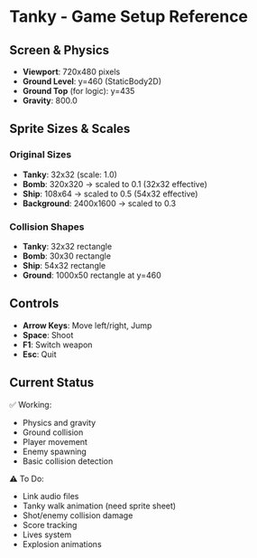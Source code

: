 # Tanky - Game Setup Reference

## Screen & Physics

- **Viewport**: 720x480 pixels
- **Ground Level**: y=460 (StaticBody2D)
- **Ground Top** (for logic): y=435
- **Gravity**: 800.0

## Sprite Sizes & Scales

### Original Sizes
- **Tanky**: 32x32 (scale: 1.0)
- **Bomb**: 320x320 → scaled to 0.1 (32x32 effective)
- **Ship**: 108x64 → scaled to 0.5 (54x32 effective)
- **Background**: 2400x1600 → scaled to 0.3

### Collision Shapes
- **Tanky**: 32x32 rectangle
- **Bomb**: 30x30 rectangle
- **Ship**: 54x32 rectangle
- **Ground**: 1000x50 rectangle at y=460

## Controls

- **Arrow Keys**: Move left/right, Jump
- **Space**: Shoot
- **F1**: Switch weapon
- **Esc**: Quit

## Current Status

✅ Working:
- Physics and gravity
- Ground collision
- Player movement
- Enemy spawning
- Basic collision detection

⚠️ To Do:
- Link audio files
- Tanky walk animation (need sprite sheet)
- Shot/enemy collision damage
- Score tracking
- Lives system
- Explosion animations
